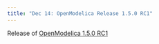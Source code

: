 ```yaml
---
title: "Dec 14: OpenModelica Release 1.5.0 RC1"
---
```

Release of [OpenModelica 1.5.0 RC1][232]

 [232]: index.php/download/103

